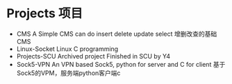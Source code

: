 # Projects 项目
- CMS
A Simple CMS can do insert delete update select
增删改查的基础CMS
- Linux-Socket
Linux C programming
- Projects-SCU
Archived project Finished in SCU by Y4
- Sock5-VPN
An VPN based Sock5, python for server and C for client
基于Sock5的VPM，服务端python客户端c
